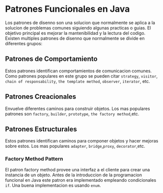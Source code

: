 # Patrones Funcionales en Java

Los patrones de disenno son una solucion que normalmente se aplica a la solucion de problemas comunes siguiendo algunas practicas o guias.
El objetivo principal es mejorar la mantenibilidad y la lectura del codigo. Existen multiples patrones de disenno que normalmente se divide en diferentes grupos:

## Patrones de Comportamiento
Estos patrones identifican comportamientos de comunicacion comunes. Como patrones populares en este grupo se pueden citar `strategy`, `visitor`, `chain of responsability`, `the template method`, `observer`, `iterator`, etc.

## Patrones Creacionales
Envuelve diferentes caminos para construir objetos. Los mas populares 
patrones son  `factory`, `builder`, `prototype`, `the factory method`,etc.

## Patrones Estructurales
Estos patrones identifican caminos para componer objetos y hacer mejoras sobre estos. Los mas populares `adapter`, `bridge`,`proxy`, `decorator`,etc.

### Factory Method Pattern
El patron factory method provee una interfaz a el cliente para crear una instancia de un objeto. Antes de la introduccion de la programacion funcional en Java este patron era implementado empleando condicionales `if`. Una buena implementacion es usando `enum`.


